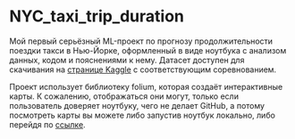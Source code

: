 # NYC_taxi_trip_duration
Мой первый серьёзный ML-проект по прогнозу продолжительности поездки такси в Нью-Йорке, оформленный в виде ноутбука с анализом данных, кодом и пояснениями к нему. Датасет доступен для скачивания на [странице Kaggle](https://www.kaggle.com/competitions/nyc-taxi-trip-duration/data?select=train.zip) с соответствующим соревнованием.  

Проект использует библиотеку folium, которая создаёт интерактивные карты. К сожалению, отображаться они могут, только если пользователь доверяет ноутбуку, чего не делает GitHub, а потому посмотреть карты вы можете либо запустив ноутбук локально, либо перейдя по [ссылке](https://nbviewer.org/github/bogdankrutoi123/NYC_taxi_trip_duration/blob/main/NYC_taxi_trip_duration.ipynb).
